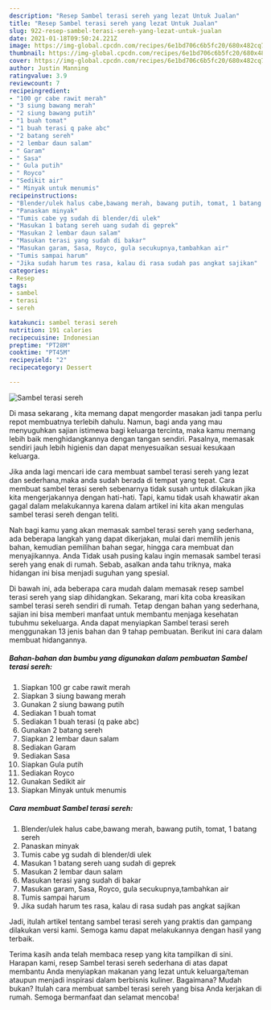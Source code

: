 ```yaml
---
description: "Resep Sambel terasi sereh yang lezat Untuk Jualan"
title: "Resep Sambel terasi sereh yang lezat Untuk Jualan"
slug: 922-resep-sambel-terasi-sereh-yang-lezat-untuk-jualan
date: 2021-01-18T09:50:24.221Z
image: https://img-global.cpcdn.com/recipes/6e1bd706c6b5fc20/680x482cq70/sambel-terasi-sereh-foto-resep-utama.jpg
thumbnail: https://img-global.cpcdn.com/recipes/6e1bd706c6b5fc20/680x482cq70/sambel-terasi-sereh-foto-resep-utama.jpg
cover: https://img-global.cpcdn.com/recipes/6e1bd706c6b5fc20/680x482cq70/sambel-terasi-sereh-foto-resep-utama.jpg
author: Justin Manning
ratingvalue: 3.9
reviewcount: 7
recipeingredient:
- "100 gr cabe rawit merah"
- "3 siung bawang merah"
- "2 siung bawang putih"
- "1 buah tomat"
- "1 buah terasi q pake abc"
- "2 batang sereh"
- "2 lembar daun salam"
- " Garam"
- " Sasa"
- " Gula putih"
- " Royco"
- "Sedikit air"
- " Minyak untuk menumis"
recipeinstructions:
- "Blender/ulek halus cabe,bawang merah, bawang putih, tomat, 1 batang sereh"
- "Panaskan minyak"
- "Tumis cabe yg sudah di blender/di ulek"
- "Masukan 1 batang sereh uang sudah di geprek"
- "Masukan 2 lembar daun salam"
- "Masukan terasi yang sudah di bakar"
- "Masukan garam, Sasa, Royco, gula secukupnya,tambahkan air"
- "Tumis sampai harum"
- "Jika sudah harum tes rasa, kalau di rasa sudah pas angkat sajikan"
categories:
- Resep
tags:
- sambel
- terasi
- sereh

katakunci: sambel terasi sereh 
nutrition: 191 calories
recipecuisine: Indonesian
preptime: "PT28M"
cooktime: "PT45M"
recipeyield: "2"
recipecategory: Dessert

---
```



![Sambel terasi sereh](https://img-global.cpcdn.com/recipes/6e1bd706c6b5fc20/680x482cq70/sambel-terasi-sereh-foto-resep-utama.jpg)

Di masa  sekarang , kita memang dapat mengorder masakan jadi tanpa perlu repot membuatnya terlebih dahulu. Namun, bagi anda yang mau menyuguhkan sajian istimewa bagi keluarga tercinta, maka kamu memang lebih baik menghidangkannya dengan tangan sendiri. Pasalnya, memasak sendiri jauh lebih higienis dan dapat menyesuaikan sesuai kesukaan keluarga.

Jika anda lagi mencari ide cara membuat sambel terasi sereh yang lezat dan sederhana,maka anda sudah berada di tempat yang tepat. Cara membuat sambel terasi sereh  sebenarnya tidak susah untuk dilakukan jika kita mengerjakannya dengan hati-hati. Tapi, kamu tidak usah khawatir akan gagal dalam melakukannya 
karena dalam artikel ini kita akan mengulas sambel terasi sereh dengan teliti.  



Nah bagi kamu yang akan memasak sambel terasi sereh yang sederhana, ada beberapa langkah yang dapat dikerjakan, mulai dari memilih jenis bahan, kemudian pemilihan bahan segar, hingga cara membuat dan menyajikannya. Anda Tidak usah pusing kalau ingin memasak sambel terasi sereh yang enak di rumah. Sebab, asalkan anda  tahu triknya, maka hidangan ini bisa menjadi suguhan yang spesial.

Di bawah ini, ada beberapa cara mudah dalam memasak resep sambel terasi sereh yang siap dihidangkan. Sekarang, mari kita coba kreasikan sambel terasi sereh sendiri di rumah. Tetap dengan bahan yang sederhana, sajian ini bisa memberi manfaat untuk membantu menjaga kesehatan tubuhmu sekeluarga. Anda dapat menyiapkan Sambel terasi sereh menggunakan 13 jenis bahan dan 9 tahap pembuatan. Berikut ini cara dalam membuat hidangannya.

<!--inarticleads1-->

##### Bahan-bahan dan bumbu yang digunakan dalam pembuatan Sambel terasi sereh:

1. Siapkan 100 gr cabe rawit merah
1. Siapkan 3 siung bawang merah
1. Gunakan 2 siung bawang putih
1. Sediakan 1 buah tomat
1. Sediakan 1 buah terasi (q pake abc)
1. Gunakan 2 batang sereh
1. Siapkan 2 lembar daun salam
1. Sediakan  Garam
1. Sediakan  Sasa
1. Siapkan  Gula putih
1. Sediakan  Royco
1. Gunakan Sedikit air
1. Siapkan  Minyak untuk menumis




<!--inarticleads2-->

##### Cara membuat Sambel terasi sereh:

1. Blender/ulek halus cabe,bawang merah, bawang putih, tomat, 1 batang sereh
1. Panaskan minyak
1. Tumis cabe yg sudah di blender/di ulek
1. Masukan 1 batang sereh uang sudah di geprek
1. Masukan 2 lembar daun salam
1. Masukan terasi yang sudah di bakar
1. Masukan garam, Sasa, Royco, gula secukupnya,tambahkan air
1. Tumis sampai harum
1. Jika sudah harum tes rasa, kalau di rasa sudah pas angkat sajikan




Jadi, itulah artikel tentang  sambel terasi sereh  yang praktis dan gampang dilakukan versi kami. Semoga kamu dapat melakukannya dengan hasil yang terbaik. 

Terima kasih anda telah membaca resep yang kita tampilkan di sini. Harapan kami, resep  Sambel terasi sereh sederhana di atas dapat membantu Anda menyiapkan makanan yang lezat untuk keluarga/teman ataupun menjadi inspirasi dalam berbisnis kuliner. Bagaimana? Mudah bukan? Itulah cara membuat sambel terasi sereh yang bisa Anda kerjakan di rumah. Semoga bermanfaat dan selamat mencoba!

